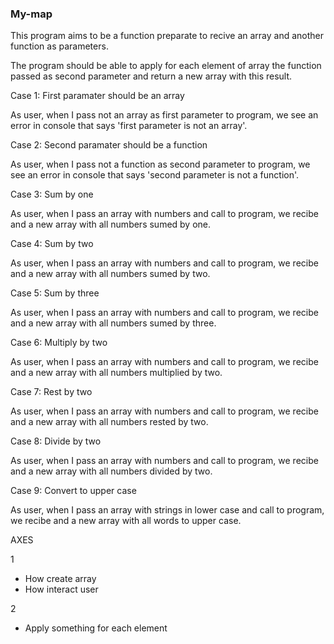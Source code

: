 ### My-map

This program aims to be a function preparate to recive an array and another function as parameters. 

The program should be able to apply for each element of array the function passed as second parameter and return a new array with this result. 

Case 1:
First paramater should be an array

As user, when I pass not an array as first parameter to program, we see an error in console that says 'first parameter is not an array'.

Case 2:
Second paramater should be a function

As user, when I pass not a function as second parameter to program, we see an error in console that says 'second parameter is not a function'.

Case 3:
Sum by one

As user, when I pass an array with numbers and call to program, we recibe and a new array with all numbers sumed by one.

Case 4:
Sum by two

As user, when I pass an array with numbers and call to program, we recibe and a new array with all numbers sumed by two.


Case 5:
Sum by three

As user, when I pass an array with numbers and call to program, we recibe and a new array with all numbers sumed by three.

Case 6:
Multiply by two

As user, when I pass an array with numbers and call to program, we recibe and a new array with all numbers multiplied by two.

Case 7:
Rest by two

As user, when I pass an array with numbers and call to program, we recibe and a new array with all numbers rested by two.

Case 8:
Divide by two

As user, when I pass an array with numbers and call to program, we recibe and a new array with all numbers divided by two.

Case 9:
Convert to upper case

As user, when I pass an array with strings in lower case and call to program, we recibe and a new array with all words to upper case.


AXES

1
- How create array
- How interact user

2
- Apply something for each element


